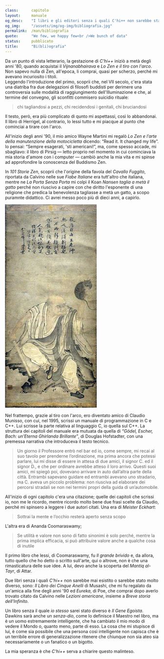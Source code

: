 ```yaml
---
class:      capitolo
layout:     manuale
og_desc:    "I libri e gli editori senza i quali C'hi++ non sarebbe stato scritto. (v. sopra)"
og_img:     "/assets/img/og-img/bibliografia.jpg"
permalink:  /man/bibliografia
quote:      "We few, we happy few<br />We bunch of data"
status:     pubblicato
title:      "Bi(bli)ografia"
---
```


<!--
Questo libro è (anche) colpa di Roberto Calasso e di Adelphi.  
Cinque anni fa, quando feci leggere a un mio amico i primi capitoli, lui mi disse:

> secondo me dovresti scrivere a Roberto Calasso di Adelphi; potrebbe diventare un caso letterario oppure potrebbe far lanciare una Fatwa nei tuoi confronti, o tutte e due le ipotesi insieme.

Era una buona idea, indipendentemente dalla possibilità di una pubblicazione: *C'hi++* ha un grosso debito di riconoscenza, nei confronti della Adelphi e la sua dottrina prescrive che si ringrazi sempre chi ci fa del bene.

Sfortunatamente, però, quando all'inizio di Ottobre sono riuscito a terminare la mia storia, Calasso aveva già terminato la sua e così ora, alla fine del primo giro di bozze, mi trovo qui, seduto nella cuccetta della barca che mi fa da casa in questa piovosa notte fra il 1 e il 2 Novembre e non posso far altro che mandargli un ringraziamento postumo.
Così com'è successo con lo Scirocco dei giorni scorsi, anche se Calasso non c'è più, le onde che ha generato viaggeranno ancora a lungo.

---

-->

Da un punto di vista letterario, la gestazione di *C'hi++* iniziò a metà degli anni '80, quando acquistai il
*Vijnanabhairava* e
*Lo Zen e il tiro con l'arco*.
Non sapevo nulla di Zen, all'epoca, li comprai, quasi per scherzo, perché mi avevano incuriosito i titoli.   
Leggendo l'introduzione del primo, scoprii che, nel VII secolo, c'era stata una diatriba fra due delegazioni di filosofi buddisti per derimere una controversia sulle modalità di raggiungimento dell'Illuminazione e che, al termine del convegno, gli sconfitti commisero suicidio rituale:

> chi tagliandosi a pezzi, chi recidendosi i genitali, chi bruciandosi

Il testo, però, era più complicato di qunto mi aspettassi, così lo abbandonai.
Il libro di Herrigel, al contrario, lo lessi tutto e mi piacque al punto che cominciai a tirare con l'arco.  

All'inizio degli anni '90, il mio amico Wayne Martini mi regalò
*Lo Zen e l’arte della manutenzione della motocicletta* dicendo: “Read it. It changed my life”.
Io pensai: “Sempre esagerati, 'sti americani!”, ma, come spesso accade, mi sbagliavo: il libro di Pirsig &mdash; letto proprio nel momento in cui  cominciava la mia storia d'amore con i computer &mdash; cambiò anche la mia vita e mi spinse ad approfondire la conoscenza del Buddismo Zen.

In *101 Storie Zen*, scoprii che l'origine della favola del *Cavallo Fuggito*, riportata da Calvino nelle sue *Fiabe Italiane* era tutt'altro che italiana, mentre ne *La Porta Senza Porta* mi colpì il Koan *Nansen taglia a metà il gatto* perché non riuscivo a capire con che diritto l'esponente di una religione che predica la benevolenza tagliasse a metà un gatto, a scopo puramnte didattico.
Ci avrei messo poco più di dieci anni, a capirlo.

<p class="centrato"><img src="/assets/img/nansen-taglia-il-gatto.jpg" alt="Nansen taglia il gatto" /></p>

Nel frattempo, grazie al tiro con l'arco, ero diventato amico di Claudio Munisso, con cui, nel 1995, scrissi un manuale di programmazione in C e C++.
Lui scrisse la parte relativa al linguaggio C, io quella sul C++.
La struttura dei capitoli del manuale era mutuata da quella di
*“Gödel, Escher, Bach: un’Eterna Ghirlanda Brillante”*, di Douglas Hofstadter, con una premessa narrativa che introduceva il testo tecnico.  

> Un giorno il Professore entrò nel bar ed io, come sempre, mi recai al suo tavolo per prenderne l’ordinazione, ma prima ancora che potessi parlare, lui mi disse di essere in attesa di due amici, il signor C. ed il signor D., e che per ordinare avrebbe atteso il lo­ro arrivo. Questi suoi amici, mi spiegò poi, dovevano arrivare in auto dall’altra parte della città. Entrambi sapevano guidare ed entrambi avevano uno stradario, ma C. aveva un piccolo problema: non riusciva ad elaborare dei percorsi stradali se non nei termini propri della guida di un’automobile.  

All'inizio di ogni capitolo c'era una citazione; quelle dei capitoli che scrissi io, non me le ricordo, mentre ricordo molto bene due frasi scelte da Claudio, perché mi spinsero a leggere i due autori citati.
Una era di *Meister Eckhart*:

> Sottrai la mente e l’occhio resterà aperto senza scopo

L'altra era di Ananda Coomaraswamy;

> Se utilità e valore non sono di fatto sinonimi è solo perché, mentre la prima implica efficacia, si può attribuire valore anche a qualche cosa di inutile

Il primo libro che lessi, di Coomaraswamy, fu *Il grande brivido* e, da allora, tutto quello che ho detto o scritto sull'arte, qui o altrove, non è che una rimasticatura delle sue idee.
A lui, devo anche la scoperta del *Mantiq al-Tayr*, di Attar.

Due libri senza i quali *C'hi++* non sarebbe mai esistito o sarebbe stato molto diverso, sono: *Il Libro dei Cinque Anelli* di Musashi, che mi fu regalato da un'amica alla fine degli anni '90 ed *Eureka*, di Poe, che comprai dopo averlo trovato citato da Calvino nelle *Lezioni americane*, insieme a *Breve storia dell'Infinito*.

Un libro senza il quale *io stesso* sarei stato diverso è *Il Gene Egoista*.
Dawkins sarà anche un *senza-dio*, come lo definisce il Maestro nel libro, ma è un uomo estremamente intelligente, che ha cambiato il mio modo di vedere il Mondo o, quanto meno, parte di esso.
La cosa che mi stupisce di lui, è come sia possibile che una persona così intelligente non capisca che è un terribile errore di generalizzazione ritenere che chiunque non sia ateo sia necessariamente o un fanatico o un bigotto.

La mia speranza è che *C'hi++* serva a chiarire questo malinteso.
